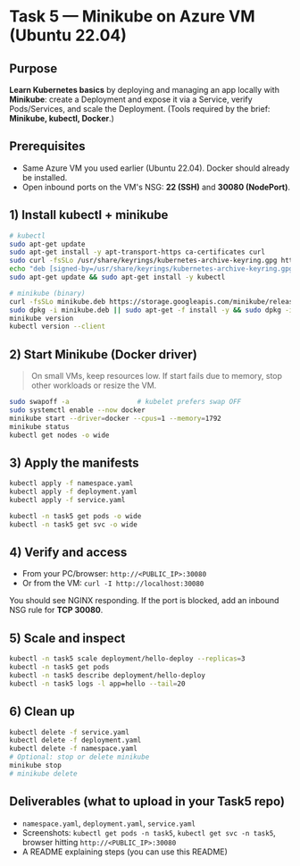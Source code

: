 # Task 5 — Minikube on Azure VM (Ubuntu 22.04)

## Purpose
**Learn Kubernetes basics** by deploying and managing an app locally with **Minikube**: create a Deployment and expose it via a Service, verify Pods/Services, and scale the Deployment. (Tools required by the brief: **Minikube, kubectl, Docker**.)

## Prerequisites
- Same Azure VM you used earlier (Ubuntu 22.04). Docker should already be installed.
- Open inbound ports on the VM's NSG: **22 (SSH)** and **30080 (NodePort)**.

## 1) Install kubectl + minikube
```bash
# kubectl
sudo apt-get update
sudo apt-get install -y apt-transport-https ca-certificates curl
sudo curl -fsSLo /usr/share/keyrings/kubernetes-archive-keyring.gpg https://packages.cloud.google.com/apt/doc/apt-key.gpg
echo "deb [signed-by=/usr/share/keyrings/kubernetes-archive-keyring.gpg] https://apt.kubernetes.io/ kubernetes-xenial main" |   sudo tee /etc/apt/sources.list.d/kubernetes.list > /dev/null
sudo apt-get update && sudo apt-get install -y kubectl

# minikube (binary)
curl -fsSLo minikube.deb https://storage.googleapis.com/minikube/releases/latest/minikube-latest.amd64.deb
sudo dpkg -i minikube.deb || sudo apt-get -f install -y && sudo dpkg -i minikube.deb
minikube version
kubectl version --client
```

## 2) Start Minikube (Docker driver)
> On small VMs, keep resources low. If start fails due to memory, stop other workloads or resize the VM.
```bash
sudo swapoff -a                 # kubelet prefers swap OFF
sudo systemctl enable --now docker
minikube start --driver=docker --cpus=1 --memory=1792
minikube status
kubectl get nodes -o wide
```

## 3) Apply the manifests
```bash
kubectl apply -f namespace.yaml
kubectl apply -f deployment.yaml
kubectl apply -f service.yaml

kubectl -n task5 get pods -o wide
kubectl -n task5 get svc -o wide
```

## 4) Verify and access
- From your PC/browser: `http://<PUBLIC_IP>:30080`
- Or from the VM: `curl -I http://localhost:30080`

You should see NGINX responding. If the port is blocked, add an inbound NSG rule for **TCP 30080**.

## 5) Scale and inspect
```bash
kubectl -n task5 scale deployment/hello-deploy --replicas=3
kubectl -n task5 get pods
kubectl -n task5 describe deployment/hello-deploy
kubectl -n task5 logs -l app=hello --tail=20
```

## 6) Clean up
```bash
kubectl delete -f service.yaml
kubectl delete -f deployment.yaml
kubectl delete -f namespace.yaml
# Optional: stop or delete minikube
minikube stop
# minikube delete
```

## Deliverables (what to upload in your Task5 repo)
- `namespace.yaml`, `deployment.yaml`, `service.yaml`
- Screenshots: `kubectl get pods -n task5`, `kubectl get svc -n task5`, browser hitting `http://<PUBLIC_IP>:30080`
- A README explaining steps (you can use this README)

